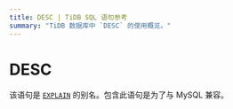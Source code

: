 ```yaml
---
title: DESC | TiDB SQL 语句参考
summary: "TiDB 数据库中 `DESC` 的使用概览。"
---
```


# DESC

该语句是 [`EXPLAIN`](/sql-statements/sql-statement-explain.md) 的别名。包含此语句是为了与 MySQL 兼容。
